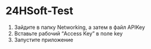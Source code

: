 # 24HSoft-Test
1) Зайдите в папку Networking, а затем в файл APIKey
2) Вставьте рабочий “Access Key” в поле key
3) Запустите приложение
